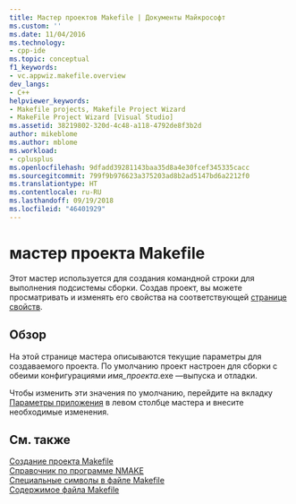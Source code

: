 ```yaml
---
title: Мастер проектов Makefile | Документы Майкрософт
ms.custom: ''
ms.date: 11/04/2016
ms.technology:
- cpp-ide
ms.topic: conceptual
f1_keywords:
- vc.appwiz.makefile.overview
dev_langs:
- C++
helpviewer_keywords:
- Makefile projects, Makefile Project Wizard
- MakeFile Project Wizard [Visual Studio]
ms.assetid: 38219802-320d-4c48-a118-4792de8f3b2d
author: mikeblome
ms.author: mblome
ms.workload:
- cplusplus
ms.openlocfilehash: 9dfadd39281143baa35d8a4e30fcef345335cacc
ms.sourcegitcommit: 799f9b976623a375203ad8b2ad5147bd6a2212f0
ms.translationtype: HT
ms.contentlocale: ru-RU
ms.lasthandoff: 09/19/2018
ms.locfileid: "46401929"
---
```

# <a name="makefile-project-wizard"></a>мастер проекта Makefile

Этот мастер используется для создания командной строки для выполнения подсистемы сборки. Создав проект, вы можете просматривать и изменять его свойства на соответствующей [странице свойств](../ide/working-with-project-properties.md).

## <a name="overview"></a>Обзор

На этой странице мастера описываются текущие параметры для создаваемого проекта. По умолчанию проект настроен для сборки с обеими конфигурациями *имя_проекта*.exe —выпуска и отладки.

Чтобы изменить эти значения по умолчанию, перейдите на вкладку [Параметры приложения](../ide/application-settings-makefile-project-wizard.md) в левом столбце мастера и внесите необходимые изменения.

## <a name="see-also"></a>См. также

[Создание проекта Makefile](../ide/creating-a-makefile-project.md)<br>
[Справочник по программе NMAKE](../build/nmake-reference.md)<br>
[Специальные символы в файле Makefile](../build/special-characters-in-a-makefile.md)<br>
[Содержимое файла Makefile](../build/contents-of-a-makefile.md)